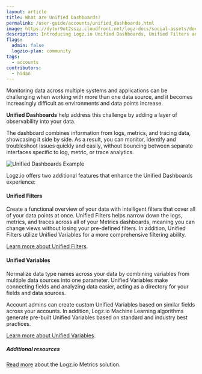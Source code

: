 ```yaml
---
layout: article
title: What are Unified Dashboards?
permalink: /user-guide/accounts/unified_dashboards.html
image: https://dytvr9ot2sszz.cloudfront.net/logz-docs/social-assets/docs-social.jpg
description: Introducing Logz.io Unified Dashboards, Unified Filters and Unified Variables
flags:
  admin: false
  logzio-plan: community
tags:
  - accounts
contributors:
  - hidan
---
```


Monitoring data across multiple systems and applications can be challenging when working with more than one data source, and it becomes increasingly difficult as environments and data points increase.

**Unified Dashboards** help address this challenge by adding a layer of observability into your data. 

The dashboard combines information from logs, metrics, and tracing data, showcasing it side by side. As a result, you can monitor, identify and troubleshoot issues quickly and easily, without bouncing between separate interfaces specific to log, metric, or trace analytics.

![Unified Dashboards Example](https://dytvr9ot2sszz.cloudfront.net/logz-docs/Infrastructure-monitoring/unified-dashboards-main.png)

Logz.io offers two additional features that enhance the Unified Dashboards experience: 

#### Unified Filters

Create a functional overview of your data with intelligent filters that cover all of your data points at once. Unified Filters helps narrow down the logs, metrics, and traces across all of your Metrics dashboards, meaning you can change views without losing your pre-defined filters. In addition, Unified Filters utilize Unified Variables for a more comprehensive filtering ability.

[Learn more about Unified Filters](https://).


#### Unified Variables

Normalize data type names across your data by combining variables from multiple data sources into one parameter. Unified Variables make connecting fields and analyzing data easier, acting as a directory for your fields and data sources.

Account admins can create custom Unified Variables based on similar fields across your accounts. In addition, Logz.io Machine Learning algorithms generate pre-built Unified Variables based on standard and industry best practices.

[Learn more about Unified Variables](https://).


##### Additional resources

[Read more](https://docs.logz.io/user-guide/infrastructure-monitoring/metrics-logzio) about the Logz.io Metrics solution.
